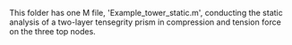 This folder has one M file, 'Example_tower_static.m', conducting the static analysis of a two-layer tensegrity prism in compression and tension force on the three top nodes.
